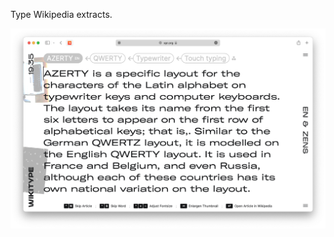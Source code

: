 Type Wikipedia extracts.

[![Wikitype website](https://github.com/xprueg/wikitype/blob/main/preview.png?raw=true)](https://xpr.org/wikitype)